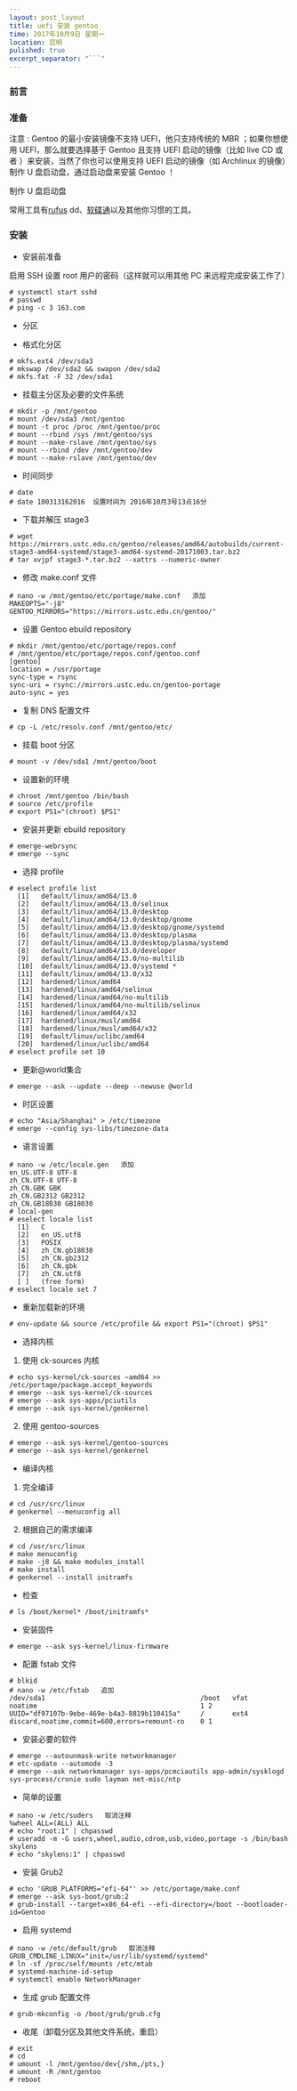 ```yaml
---
layout: post_layout
title: uefi 安装 gentoo
time: 2017年10月9日 星期一
location: 昆明
pulished: true
excerpt_separator: "```"
---
```


### 前言

### 准备

注意 : Gentoo 的最小安装镜像不支持 UEFI，他只支持传统的 MBR ；如果你想使用 UEFI，那么就要选择基于 Gentoo 且支持 UEFI 启动的镜像（比如 live CD 或者 ）来安装，当然了你也可以使用支持 UEFI 启动的镜像（如 Archlinux 的镜像）制作 U 盘启动盘，通过启动盘来安装 Gentoo ！

制作 U 盘启动盘

常用工具有[rufus](http://rufus.akeo.ie/?locale=zh_CN) dd、[软碟通](https://cn.ultraiso.net/)以及其他你习惯的工具。

### 安装

- 安装前准备

启用 SSH 设置 root 用户的密码（这样就可以用其他 PC 来远程完成安装工作了）

```shell
# systemctl start sshd
# passwd
# ping -c 3 163.com
``` 

- 分区

- 格式化分区

```shell
# mkfs.ext4 /dev/sda3
# mkswap /dev/sda2 && swapon /dev/sda2
# mkfs.fat -F 32 /dev/sda1
```

- 挂载主分区及必要的文件系统

```shell
# mkdir -p /mnt/gentoo
# mount /dev/sda3 /mnt/gentoo
# mount -t proc /proc /mnt/gentoo/proc
# mount --rbind /sys /mnt/gentoo/sys
# mount --make-rslave /mnt/gentoo/sys
# mount --rbind /dev /mnt/gentoo/dev
# mount --make-rslave /mnt/gentoo/dev
```

- 时间同步

```shell
# date
# date 100313162016  设置时间为 2016年10月3号13点16分 
```

- 下载并解压 stage3 

```shell
# wget https://mirrors.ustc.edu.cn/gentoo/releases/amd64/autobuilds/current-stage3-amd64-systemd/stage3-amd64-systemd-20171003.tar.bz2
# tar xvjpf stage3-*.tar.bz2 --xattrs --numeric-owner
```

- 修改 make.conf 文件

```shell
# nano -w /mnt/gentoo/etc/portage/make.conf   添加
MAKEOPTS="-j8"
GENTOO_MIRRORS="https://mirrors.ustc.edu.cn/gentoo/"
```

- 设置 Gentoo ebuild repository

```shell
# mkdir /mnt/gentoo/etc/portage/repos.conf
# /mnt/gentoo/etc/portage/repos.conf/gentoo.conf
[gentoo]
location = /usr/portage
sync-type = rsync
sync-uri = rsync://mirrors.ustc.edu.cn/gentoo-portage
auto-sync = yes
```

- 复制 DNS 配置文件

```shell
# cp -L /etc/resolv.conf /mnt/gentoo/etc/
```

- 挂载 boot 分区

```shell
# mount -v /dev/sda1 /mnt/gentoo/boot
```

- 设置新的环境

```shell
# chroot /mnt/gentoo /bin/bash
# source /etc/profile
# export PS1="(chroot) $PS1"
```

- 安装并更新 ebuild repository

```shell
# emerge-webrsync
# emerge --sync
```

- 选择 profile 

```shell
# eselect profile list
  [1]   default/linux/amd64/13.0
  [2]   default/linux/amd64/13.0/selinux
  [3]   default/linux/amd64/13.0/desktop
  [4]   default/linux/amd64/13.0/desktop/gnome
  [5]   default/linux/amd64/13.0/desktop/gnome/systemd
  [6]   default/linux/amd64/13.0/desktop/plasma
  [7]   default/linux/amd64/13.0/desktop/plasma/systemd
  [8]   default/linux/amd64/13.0/developer
  [9]   default/linux/amd64/13.0/no-multilib
  [10]  default/linux/amd64/13.0/systemd *
  [11]  default/linux/amd64/13.0/x32
  [12]  hardened/linux/amd64
  [13]  hardened/linux/amd64/selinux
  [14]  hardened/linux/amd64/no-multilib
  [15]  hardened/linux/amd64/no-multilib/selinux
  [16]  hardened/linux/amd64/x32
  [17]  hardened/linux/musl/amd64
  [18]  hardened/linux/musl/amd64/x32
  [19]  default/linux/uclibc/amd64
  [20]  hardened/linux/uclibc/amd64
# eselect profile set 10
```

- 更新@world集合

```shell
# emerge --ask --update --deep --newuse @world
```

- 时区设置

```shell
# echo "Asia/Shanghai" > /etc/timezone 
# emerge --config sys-libs/timezone-data
```

- 语言设置

```shell
# nano -w /etc/locale.gen   添加
en_US.UTF-8 UTF-8
zh_CN.UTF-8 UTF-8
zh_CN.GBK GBK
zh_CN.GB2312 GB2312
zh_CN.GB18030 GB18030
# local-gen
# eselect locale list
  [1]   C
  [2]   en_US.utf8
  [3]   POSIX
  [4]   zh_CN.gb18030
  [5]   zh_CN.gb2312
  [6]   zh_CN.gbk
  [7]   zh_CN.utf8
  [ ]   (free form)
# eselect locale set 7
```

- 重新加载新的环境

```shell
# env-update && source /etc/profile && export PS1="(chroot) $PS1"
```

- 选择内核

1. 使用 ck-sources 内核

```shell
# echo sys-kernel/ck-sources ~amd64 >> /etc/portage/package.accept_keywords
# emerge --ask sys-kernel/ck-sources
# emerge --ask sys-apps/pciutils
# emerge --ask sys-kernel/genkernel
```

2. 使用 gentoo-sources

```shell
# emerge --ask sys-kernel/gentoo-sources
# emerge --ask sys-kernel/genkernel
```

- 编译内核

1. 完全编译

```shell
# cd /usr/src/linux
# genkernel --menuconfig all
```

2. 根据自己的需求编译

```shell
# cd /usr/src/linux
# make menuconfig
# make -j8 && make modules_install
# make install
# genkernel --install initramfs
```

- 检查

```shell
# ls /boot/kernel* /boot/initramfs*
```

- 安装固件

```shell
# emerge --ask sys-kernel/linux-firmware
```

- 配置 fstab 文件

```shell
# blkid
# nano -w /etc/fstab   追加
/dev/sda1                                       /boot   vfat    noatime                                         1 2
UUID="df97107b-9ebe-469e-b4a3-8819b110415a"     /       ext4    discard,noatime,commit=600,errors=remount-ro    0 1
```

- 安装必要的软件

```shell
# emerge --autounmask-write networkmanager
# etc-update --automode -3
# emerge --ask networkmanager sys-apps/pcmciautils app-admin/sysklogd sys-process/cronie sudo layman net-misc/ntp
```

- 简单的设置

```shell
# nano -w /etc/suders   取消注释
%wheel ALL=(ALL) ALL
# echo "root:1" | chpasswd
# useradd -m -G users,wheel,audio,cdrom,usb,video,portage -s /bin/bash skylens
# echo "skylens:1" | chpasswd
```

- 安装 Grub2 

```shell
# echo 'GRUB_PLATFORMS="efi-64"' >> /etc/portage/make.conf
# emerge --ask sys-boot/grub:2
# grub-install --target=x86_64-efi --efi-directory=/boot --bootloader-id=Gentoo
```

- 启用 systemd

```shell
# nano -w /etc/default/grub   取消注释 
GRUB_CMDLINE_LINUX="init=/usr/lib/systemd/systemd"
# ln -sf /proc/self/mounts /etc/mtab
# systemd-machine-id-setup
# systemctl enable NetworkManager
```

- 生成 grub 配置文件

```shell
# grub-mkconfig -o /boot/grub/grub.cfg
```

- 收尾（卸载分区及其他文件系统，重启）

```shell
# exit
# cd
# umount -l /mnt/gentoo/dev{/shm,/pts,}
# umount -R /mnt/gentoo
# reboot
```